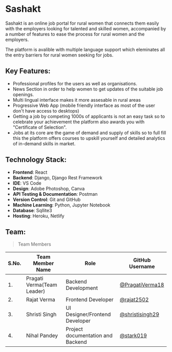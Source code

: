 # Sashakt

Sashakt is an online job portal for rural women that connects them easily with the employers looking for talented and skilled women, accompanied by a number of features to ease the process for rural women and the employers.

The platform is avalible with multiple language support which eleminates all the entry barriers for rural women seeking for jobs.

## Key Features:
- Professional profiles for the users as well as organisations.
- News Section in order to help women to get updates of the suitable job openings.
- Multi lingual interface makes it more assesable in rural areas
- Progressive Web App (mobile friendly interface as most of the user don't have access to desktops)
- Getting a job by competing 1000s of applicants is not an easy task so to celebrate your achievement the platform also awards you with "Certificate of Selection".
- Jobs at its core are the game of demand and supply of skills so to full fill this the platform offers courses to upskill yourself and detailed analytics of in-demand skills in market.

## Technology Stack:
- **Frontend**: React
- **Backend**: Django, Django Rest Framework
- **IDE**: VS Code
- **Design**: Adobe Photoshop, Canva
- **API Testing & Documentation**: Postman
- **Version Control**: Git and GitHub
- **Machine Learning**: Python, Jupyter Notebook
- **Database**: Sqllite3
- **Hosting**: Heroku, Netlify

## Team:

> Team Members

| S.No. | Team Member Name | Role | GitHub Username |
| --------------- | --------------- | --------------- | --------------- |
| 1. | Pragati Verma(Team Leader) | Backend Development | [@PragatiVerma18](https://github.com/PragatiVerma18) |
| 2. | Rajat Verma | Frontend Developer| [@rajat2502](https://github.com/rajat2502)  |
| 3. | Shristi Singh | UI Designer/Frontend Developer | [@shristisingh29](https://github.com/shristisingh29)  |
| 4. | Nihal Pandey | Project documentation and Backend | [@stark019](https://github.com/stark019) |

